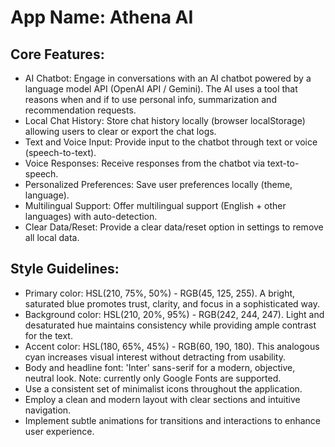 # **App Name**: Athena AI

## Core Features:

- AI Chatbot: Engage in conversations with an AI chatbot powered by a language model API (OpenAI API / Gemini). The AI uses a tool that reasons when and if to use personal info, summarization and recommendation requests.
- Local Chat History: Store chat history locally (browser localStorage) allowing users to clear or export the chat logs.
- Text and Voice Input: Provide input to the chatbot through text or voice (speech-to-text).
- Voice Responses: Receive responses from the chatbot via text-to-speech.
- Personalized Preferences: Save user preferences locally (theme, language).
- Multilingual Support: Offer multilingual support (English + other languages) with auto-detection.
- Clear Data/Reset: Provide a clear data/reset option in settings to remove all local data.

## Style Guidelines:

- Primary color: HSL(210, 75%, 50%) - RGB(45, 125, 255). A bright, saturated blue promotes trust, clarity, and focus in a sophisticated way.
- Background color: HSL(210, 20%, 95%) - RGB(242, 244, 247). Light and desaturated hue maintains consistency while providing ample contrast for the text.
- Accent color: HSL(180, 65%, 45%) - RGB(60, 190, 180). This analogous cyan increases visual interest without detracting from usability.
- Body and headline font: 'Inter' sans-serif for a modern, objective, neutral look. Note: currently only Google Fonts are supported.
- Use a consistent set of minimalist icons throughout the application.
- Employ a clean and modern layout with clear sections and intuitive navigation.
- Implement subtle animations for transitions and interactions to enhance user experience.